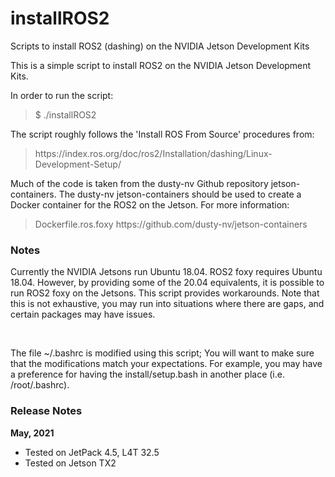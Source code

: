 # installROS2
Scripts to install ROS2 (dashing) on the NVIDIA Jetson Development Kits

This is a simple script to install ROS2 on the NVIDIA Jetson Development Kits.

In order to run the script:

<blockquote>$ ./installROS2</blockquote>

The script roughly follows the 'Install ROS From Source' procedures from:

<blockquote>https://index.ros.org/doc/ros2/Installation/dashing/Linux-Development-Setup/</blockquote>

Much of the code is taken from the dusty-nv Github repository jetson-containers. The dusty-nv jetson-containers should be used to create a Docker container for the ROS2 on the Jetson. For more information:

<blockquote>
Dockerfile.ros.foxy
https://github.com/dusty-nv/jetson-containers
</blockquote> 

<h3>Notes</h3>
Currently the NVIDIA Jetsons run Ubuntu 18.04. ROS2 foxy requires Ubuntu 18.04. However, by providing some of the 20.04 equivalents, it is possible to run ROS2 foxy on the Jetsons. This script provides workarounds. Note that this is not exhaustive, you may run into situations where there are gaps, and certain packages may have issues.

<br><p>The file ~/.bashrc is modified using this script; You will want to make sure that the modifications match your expectations. For example, you may have a preference for having the install/setup.bash in another place (i.e. /root/.bashrc).
 

<h3>Release Notes</h3>

<b>May, 2021</b>
* Tested on JetPack 4.5, L4T 32.5
* Tested on Jetson TX2

